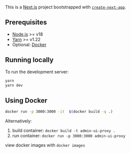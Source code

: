 This is a [Next.js](https://nextjs.org/) project bootstrapped with [`create-next-app`](https://github.com/vercel/next.js/tree/canary/packages/create-next-app).

## Prerequisites

- [Node.js](https://nodejs.org/en/) >= v18
- [Yarn](https://yarnpkg.com/) >= v1.22
- Optional: [Docker](https://docs.docker.com/get-docker/)

## Running locally

To run the development server:

```bash
yarn
yarn dev
```

## Using Docker

```sh
docker run -p 3000:3000 -it  $(docker build -q .) 
```

Alternatively:

1. build container: `docker build -t admin-ui-proxy .`
2. run container: `docker run -p 3000:3000 admin-ui-proxy`

view docker images with `docker images`
